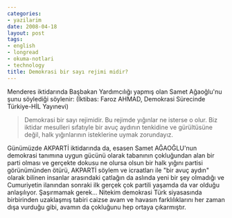 ```yaml
---
categories:
- yazilarim
date: 2008-04-18
layout: post
tags:
- english
- longread
- okuma-notlari
- technology
title: Demokrasi bir sayı rejimi midir?
---
```


Menderes iktidarında Başbakan Yardımcılığı yapmış olan Samet Ağaoğlu'nu şunu söylediği söylenir: (İktibas: Faroz AHMAD, Demokrasi Sürecinde Türkiye-HİL Yayınevi)

> Demokrasi bir sayı rejimidir. Bu rejimde yığınlar ne isterse o olur. Biz iktidar mesulleri sıfatıyle bir avuç aydının tenkidine ve gürültüsüne değil, halk yığınlarının isteklerine uymak zorundayız.

Günümüzde AKPARTİ iktidarında da, esasen Samet AĞAOĞLU'nun demokrasi tanımına uygun gücünü olarak tabanının çokluğundan alan bir parti olması ve gerçekte dokusu ne olursa olsun bir halk yığını partisi görünümünden ötürü, AKPARTİ söylem ve icraatları ile "bir avuç aydın" olarak bilinen insanlar arasındaki çatlağın da aslında yeni bir şey olmadığı ve Cumuriyetin ilanından sonraki ilk gerçek çok partili yaşamda da var olduğu anlaşılıyor. Şaşırmamak gerek... Nitekim demokrasi Türk siyasasında birbirinden uzaklaşmış tabiri caizse avam ve havasın farklılıklarını her zaman dışa vurduğu gibi, avamın da çokluğunu hep ortaya çıkarmıştır.
